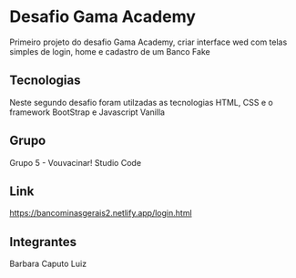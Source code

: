 # Desafio Gama Academy 
Primeiro projeto do desafio Gama Academy, criar interface wed com telas simples de login, home e cadastro de um Banco Fake

## Tecnologias
Neste segundo desafio foram utilzadas as tecnologias HTML, CSS e o framework BootStrap e Javascript Vanilla

## Grupo 
Grupo 5 - Vouvacinar! Studio Code

## Link
https://bancominasgerais2.netlify.app/login.html

## Integrantes 
 Barbara
 Caputo 
 Luiz
